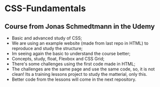 # CSS-Fundamentals
## Course from Jonas Schmedtmann in the Udemy
* Basic and advanced study of CSS;
* We are using an example website (made from last repo in HTML) to reproduce and study the structure;
* Im seeing again the basic to understand the course better;
* Concepts, study, float, Flexbox and CSS Grid;
* There's some challenges using the first code made in HTML;
* The challenges are the same page and use the same code, so, it is not clean! Its a training lessons
project to study the matterial, only this.
* Better code from the lessons will come in the next repository.